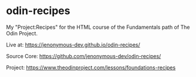 # odin-recipes
My "Project:Recipes" for the  HTML course of the Fundamentals path of The Odin Project.

Live at: https://jenonymous-dev.github.io/odin-recipes/

Source Core: https://github.com/jenonymous-dev/odin-recipes/

Project: https://www.theodinproject.com/lessons/foundations-recipes